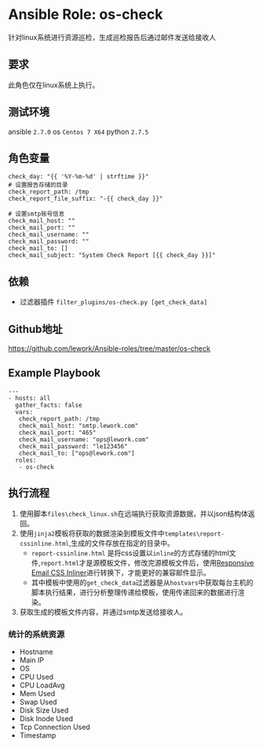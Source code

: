 # Ansible Role: os-check

针对linux系统进行资源巡检，生成巡检报告后通过邮件发送给接收人

## 要求

此角色仅在linux系统上执行。

## 测试环境

ansible `2.7.0`
os `Centos 7 X64`
python `2.7.5`

## 角色变量
	check_day: "{{ '%Y-%m-%d' | strftime }}"
	# 设置报告存储的目录
	check_report_path: /tmp
	check_report_file_suffix: "-{{ check_day }}"
	
	# 设置smtp账号信息
	check_mail_host: ""
	check_mail_port: ""
	check_mail_username: ""
	check_mail_password: ""
	check_mail_to: []
	check_mail_subject: "System Check Report [{{ check_day }}]"


## 依赖

- 过滤器插件 `filter_plugins/os-check.py [get_check_data]`

## Github地址
https://github.com/lework/Ansible-roles/tree/master/os-check

## Example Playbook

	---
	- hosts: all
	  gather_facts: false
	  vars:
	   check_report_path: /tmp
	   check_mail_host: "smtp.lework.com"
	   check_mail_port: "465"
	   check_mail_username: "ops@lework.com"
	   check_mail_password: "le123456"
	   check_mail_to: ["ops@lework.com"] 
	  roles:
	   - os-check

## 执行流程

1. 使用脚本`files\check_linux.sh`在远端执行获取资源数据，并以json结构体返回。
2. 使用`jinja2`模板将获取的数据渲染到模板文件中`templates\report-cssinline.html`,生成的文件存放在指定的目录中。
	- `report-cssinline.html` 是将css设置以`inline`的方式存储的html文件,`report.html`才是源模板文件，修改完源模板文件后，使用[Responsive Email CSS Inliner](https://htmlemail.io/inline/)进行转换下，才能更好的兼容邮件显示。
	- 其中模板中使用的`get_check_data`过滤器是从`hostvars`中获取每台主机的脚本执行结果，进行分析整理传递给模板，使用传递回来的数据进行渲染。
3. 获取生成的模板文件内容，并通过smtp发送给接收人。

### 统计的系统资源

- Hostname
- Main IP
- OS
- CPU Used
- CPU LoadAvg
- Mem Used
- Swap Used
- Disk Size Used
- Disk Inode Used
- Tcp Connection Used
- Timestamp
